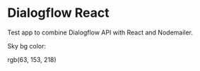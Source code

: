 # Dialogflow React

Test app to combine Dialogflow API with React and Nodemailer.

Sky bg color:

rgb(63, 153, 218)